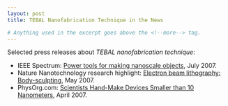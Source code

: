 ```yaml
---
layout: post
title: TEBAL Nanofabrication Technique in the News

# Anything used in the excerpt goes above the <!--more--> tag.
---
```


Selected press releases about *TEBAL nanofabrication technique*:

* IEEE Spectrum: [Power tools for making nanoscale objects](http://www.spectrum.ieee.org/jul07/5376), July 2007.
* Nature Nanotechnology research highlight: [Electron beam lithography: Body-sculpting](http://www.nature.com/nnano/reshigh/2007/0507/full/nnano.2007.155.html), May 2007.
* PhysOrg.com: [Scientists Hand-Make Devices Smaller than 10 Nanometers](http://www.physorg.com/printnews.php?newsid=96891553), April 2007.

<!--more-->
